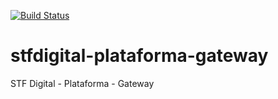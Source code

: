 [![Build Status](https://travis-ci.org/supremotribunalfederal/stfdigital-plataforma-gateway.svg?branch=master)](https://travis-ci.org/supremotribunalfederal/stfdigital-plataforma-gateway)

# stfdigital-plataforma-gateway
STF Digital - Plataforma - Gateway
